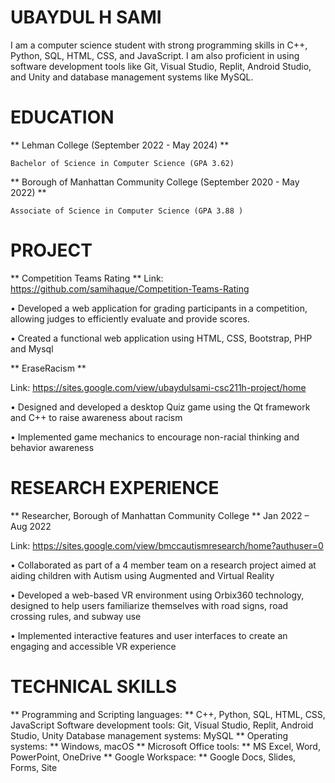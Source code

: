 # UBAYDUL H SAMI

I am a computer science student with strong programming skills in C++, Python, SQL, HTML, CSS, and JavaScript. I am also proficient in using software development tools like Git, Visual Studio, Replit, Android Studio, and Unity and database management systems like MySQL.

# EDUCATION

 ** Lehman College (September 2022 - May 2024) ** 

    Bachelor of Science in Computer Science (GPA 3.62)

 ** Borough of Manhattan Community College (September 2020 - May 2022) ** 

    Associate of Science in Computer Science (GPA 3.88 )

# PROJECT

 **  Competition Teams Rating  ** 
Link: https://github.com/samihaque/Competition-Teams-Rating

• Developed a web application for grading participants in a competition, allowing judges to efficiently evaluate and
provide scores.

• Created a functional web application using HTML, CSS, Bootstrap, PHP and Mysql

 **  EraseRacism  ** 

Link: https://sites.google.com/view/ubaydulsami-csc211h-project/home

• Designed and developed a desktop Quiz game using the Qt framework and C++ to raise awareness about racism 

• Implemented game mechanics to encourage non-racial thinking and behavior awareness


# RESEARCH EXPERIENCE

 ** Researcher, Borough of Manhattan Community College **  Jan 2022 – Aug 2022

Link: https://sites.google.com/view/bmccautismresearch/home?authuser=0


• Collaborated as part of a 4 member team on a research project aimed at aiding children with Autism using Augmented and Virtual Reality

• Developed a web-based VR environment using Orbix360 technology, designed to help users familiarize themselves with road signs, road crossing rules, and subway use

• Implemented interactive features and user interfaces to create an engaging and accessible VR experience

# TECHNICAL SKILLS

** Programming and Scripting languages: ** C++, Python, SQL, HTML, CSS, JavaScript Software development tools: Git, Visual Studio, Replit, Android Studio, Unity Database management systems: MySQL
** Operating systems: ** Windows, macOS
** Microsoft Office tools: ** MS Excel, Word, PowerPoint, OneDrive
** Google Workspace: ** Google Docs, Slides, Forms, Site
